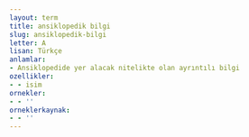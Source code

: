 ```yaml
---
layout: term
title: ansiklopedik bilgi
slug: ansiklopedik-bilgi
letter: A
lisan: Türkçe
anlamlar:
- Ansiklopedide yer alacak nitelikte olan ayrıntılı bilgi
ozellikler:
- - isim
ornekler:
- - ''
orneklerkaynak:
- - ''
---
```


